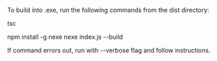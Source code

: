 To build into .exe, run the following commands from the dist directory:

tsc

npm install -g nexe
nexe index.js --build

If command errors out, run with --verbose flag and follow instructions.
